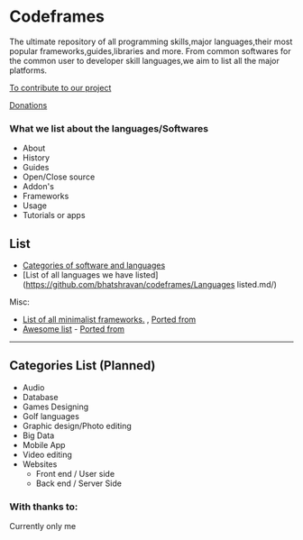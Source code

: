 # Codeframes
The ultimate repository of all programming skills,major languages,their most popular frameworks,guides,libraries and more.
From common softwares for the common user to developer skill languages,we aim to list all the major platforms.

[To contribute to our project](contribute.md)

[Donations](Donate.md)

### What we list about the languages/Softwares
* About
* History
* Guides
* Open/Close source
* Addon's 
* Frameworks
* Usage
* Tutorials or apps

## List
* [Categories of software and languages](Categories/)
* [List of all languages we have listed](https://github.com/bhatshravan/codeframes/Languages listed.md/)

Misc:
* [List of all minimalist frameworks.](https://github.com/bhatshravan/codeframes/Lists.md) , [Ported from](https://github.com/neiesc/awesome-minimalist)
* [Awesome list](https://github.com/bhatshravan/codeframes/Awesome.md) - [Ported from](https://github.com/bhatshravan/codeframes/awesome.md)

---
## Categories List (Planned)
* Audio
* Database
* Games Designing
* Golf languages
* Graphic design/Photo editing
* Big Data
* Mobile App
* Video editing
* Websites
	- Front end / User side
	- Back end / Server Side

### With thanks to:
Currently only me